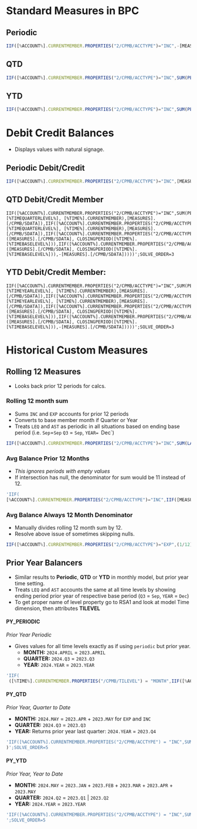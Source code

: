 # Standard Measures in BPC

## Periodic
```jsx
IIF([%ACCOUNT%].CURRENTMEMBER.PROPERTIES("2/CPMB/ACCTYPE")="INC",-[MEASURES].[/CPMB/SDATA],IIF([%ACCOUNT%].CURRENTMEMBER.PROPERTIES("2/CPMB/ACCTYPE")="EXP",[MEASURES].[/CPMB/SDATA],IIF([%ACCOUNT%].CURRENTMEMBER.PROPERTIES("2/CPMB/ACCTYPE")="AST",([MEASURES].[/CPMB/SDATA], CLOSINGPERIOD([%TIME%].[%TIMEBASELEVEL%])),IIF([%ACCOUNT%].CURRENTMEMBER.PROPERTIES("2/CPMB/ACCTYPE")="LEQ",-([MEASURES].[/CPMB/SDATA], CLOSINGPERIOD([%TIME%].[%TIMEBASELEVEL%])),-[MEASURES].[/CPMB/SDATA]))))';SOLVE_ORDER=3
```
## QTD
```jsx
IIF([%ACCOUNT%].CURRENTMEMBER.PROPERTIES("2/CPMB/ACCTYPE")="INC",SUM(PERIODSTODATE([%TIME%].[%TIMEQUARTERLEVEL%], [%TIME%].CURRENTMEMBER),-[MEASURES].[/CPMB/SDATA]),IIF([%ACCOUNT%].CURRENTMEMBER.PROPERTIES("2/CPMB/ACCTYPE")="EXP",SUM(PERIODSTODATE([%TIME%].[%TIMEQUARTERLEVEL%], [%TIME%].CURRENTMEMBER),[MEASURES].[/CPMB/SDATA]),IIF([%ACCOUNT%].CURRENTMEMBER.PROPERTIES("2/CPMB/ACCTYPE")="AST",([MEASURES].[/CPMB/SDATA], CLOSINGPERIOD([%TIME%].[%TIMEBASELEVEL%])),IIF([%ACCOUNT%].CURRENTMEMBER.PROPERTIES("2/CPMB/ACCTYPE")="LEQ",-([MEASURES].[/CPMB/SDATA], CLOSINGPERIOD([%TIME%].[%TIMEBASELEVEL%])),-[MEASURES].[/CPMB/SDATA]))))';SOLVE_ORDER=3
```
## YTD
```jsx
IIF([%ACCOUNT%].CURRENTMEMBER.PROPERTIES("2/CPMB/ACCTYPE")="INC",SUM(PERIODSTODATE([%TIME%].[%TIMEQUARTERLEVEL%], [%TIME%].CURRENTMEMBER),-[MEASURES].[/CPMB/SDATA]),IIF([%ACCOUNT%].CURRENTMEMBER.PROPERTIES("2/CPMB/ACCTYPE")="EXP",SUM(PERIODSTODATE([%TIME%].[%TIMEQUARTERLEVEL%], [%TIME%].CURRENTMEMBER),[MEASURES].[/CPMB/SDATA]),IIF([%ACCOUNT%].CURRENTMEMBER.PROPERTIES("2/CPMB/ACCTYPE")="AST",([MEASURES].[/CPMB/SDATA], CLOSINGPERIOD([%TIME%].[%TIMEBASELEVEL%])),IIF([%ACCOUNT%].CURRENTMEMBER.PROPERTIES("2/CPMB/ACCTYPE")="LEQ",-([MEASURES].[/CPMB/SDATA], CLOSINGPERIOD([%TIME%].[%TIMEBASELEVEL%])),-[MEASURES].[/CPMB/SDATA]))))';SOLVE_ORDER=3
```

# Debit Credit Balances
- Displays values with natural signage.

## Periodic Debit/Credit

```jsx
IIF([%ACCOUNT%].CURRENTMEMBER.PROPERTIES("2/CPMB/ACCTYPE")="INC",[MEASURES].[/CPMB/SDATA],IIF([%ACCOUNT%].CURRENTMEMBER.PROPERTIES("2/CPMB/ACCTYPE")="EXP",[MEASURES].[/CPMB/SDATA],IIF([%ACCOUNT%].CURRENTMEMBER.PROPERTIES("2/CPMB/ACCTYPE")="AST",([MEASURES].[/CPMB/SDATA], CLOSINGPERIOD([%TIME%].[%TIMEBASELEVEL%])),IIF([%ACCOUNT%].CURRENTMEMBER.PROPERTIES("2/CPMB/ACCTYPE")="LEQ",([MEASURES].[/CPMB/SDATA], CLOSINGPERIOD([%TIME%].[%TIMEBASELEVEL%])),-[MEASURES].[/CPMB/SDATA]))))';SOLVE_ORDER=3 
```

## QTD Debit/Credit Member

```JSX
IIF([%ACCOUNT%].CURRENTMEMBER.PROPERTIES("2/CPMB/ACCTYPE")="INC",SUM(PERIODSTODATE([%TIME%].[%TIMEQUARTERLEVEL%], [%TIME%].CURRENTMEMBER),[MEASURES].[/CPMB/SDATA]),IIF([%ACCOUNT%].CURRENTMEMBER.PROPERTIES("2/CPMB/ACCTYPE")="EXP",SUM(PERIODSTODATE([%TIME%].[%TIMEQUARTERLEVEL%], [%TIME%].CURRENTMEMBER),[MEASURES].[/CPMB/SDATA]),IIF([%ACCOUNT%].CURRENTMEMBER.PROPERTIES("2/CPMB/ACCTYPE")="AST",([MEASURES].[/CPMB/SDATA], CLOSINGPERIOD([%TIME%].[%TIMEBASELEVEL%])),IIF([%ACCOUNT%].CURRENTMEMBER.PROPERTIES("2/CPMB/ACCTYPE")="LEQ",([MEASURES].[/CPMB/SDATA], CLOSINGPERIOD([%TIME%].[%TIMEBASELEVEL%])),-[MEASURES].[/CPMB/SDATA]))))';SOLVE_ORDER=3 
```

## YTD Debit/Credit Member: 

```JSX
IIF([%ACCOUNT%].CURRENTMEMBER.PROPERTIES("2/CPMB/ACCTYPE")="INC",SUM(PERIODSTODATE([%TIME%].[%TIMEYEARLEVEL%], [%TIME%].CURRENTMEMBER),[MEASURES].[/CPMB/SDATA]),IIF([%ACCOUNT%].CURRENTMEMBER.PROPERTIES("2/CPMB/ACCTYPE")="EXP",SUM(PERIODSTODATE([%TIME%].[%TIMEYEARLEVEL%], [%TIME%].CURRENTMEMBER),[MEASURES].[/CPMB/SDATA]),IIF([%ACCOUNT%].CURRENTMEMBER.PROPERTIES("2/CPMB/ACCTYPE")="AST",([MEASURES].[/CPMB/SDATA], CLOSINGPERIOD([%TIME%].[%TIMEBASELEVEL%])),IIF([%ACCOUNT%].CURRENTMEMBER.PROPERTIES("2/CPMB/ACCTYPE")="LEQ",([MEASURES].[/CPMB/SDATA], CLOSINGPERIOD([%TIME%].[%TIMEBASELEVEL%])),-[MEASURES].[/CPMB/SDATA]))))';SOLVE_ORDER=3
```

# Historical Custom Measures

## Rolling 12 Measures
- Looks back prior 12 periods for calcs.

### Rolling 12 month sum
- Sums `INC` and `EXP` accounts for prior 12 periods
- Converts to base member month if Quarter or Year
- Treats `LEQ` and `AST` as periodic in all situations based on ending base period (i.e. `Sep`=`Sep`   `Q3` = `Sep`, `YEAR= `Dec`)
```jsx
IIF([%ACCOUNT%].CURRENTMEMBER.PROPERTIES("2/CPMB/ACCTYPE")="INC",SUM(LASTPERIODS(12,CLOSINGPERIOD([%TIME%].[%TIMEBASELEVEL%])),-[MEASURES].[/CPMB/SDATA]),IIF([%ACCOUNT%].CURRENTMEMBER.PROPERTIES("2/CPMB/ACCTYPE")="EXP",SUM(LASTPERIODS(12,CLOSINGPERIOD([%TIME%].[%TIMEBASELEVEL%])),[MEASURES].[/CPMB/SDATA]),IIF([%ACCOUNT%].CURRENTMEMBER.PROPERTIES("2/CPMB/ACCTYPE")="AST",AVG(LASTPERIODS(12,CLOSINGPERIOD([%TIME%].[%TIMEBASELEVEL%])),[MEASURES].[/CPMB/SDATA]),IIF([%ACCOUNT%].CURRENTMEMBER.PROPERTIES("2/CPMB/ACCTYPE")="LEQ",AVG(LASTPERIODS(12,CLOSINGPERIOD([%TIME%].[%TIMEBASELEVEL%])),-[MEASURES].[/CPMB/SDATA]),-[MEASURES].[/CPMB/SDATA]))));SOLVE_ORDER=3
```

### Avg Balance Prior 12 Months
- _This ignores periods with empty values_
- If intersection has null, the denominator for sum would be 11 instead of 12.

```jsx
'IIF(
[%ACCOUNT%].CURRENTMEMBER.PROPERTIES("2/CPMB/ACCTYPE")="INC",IIF([MEASURES].[/CPMB/SDATA] <> 0, -[MEASURES].[/CPMB/SDATA]/12, NULL),IIF([%ACCOUNT%].CURRENTMEMBER.PROPERTIES("2/CPMB/ACCTYPE")="EXP",IIF([MEASURES].[/CPMB/SDATA] <> 0, [MEASURES].[/CPMB/SDATA]/12, NULL),IIF([%ACCOUNT%].CURRENTMEMBER.PROPERTIES("2/CPMB/ACCTYPE")="AST",IIF([MEASURES].[/CPMB/SDATA] <> 0, ([MEASURES].[/CPMB/SDATA], CLOSINGPERIOD([%TIME%].[%TIMEBASELEVEL%]))/12, NULL),IIF([%ACCOUNT%].CURRENTMEMBER.PROPERTIES("2/CPMB/ACCTYPE")="LEQ",IIF([MEASURES].[/CPMB/SDATA] <> 0, -([MEASURES].[/CPMB/SDATA], CLOSINGPERIOD([%TIME%].[%TIMEBASELEVEL%]))/12, NULL),IIF([MEASURES].[/CPMB/SDATA] <> 0, -[MEASURES].[/CPMB/SDATA]/12, NULL)))))';SOLVE_ORDER=3

```
### Avg Balance Always 12 Month Denominator
- Manually divides rolling 12 month sum by 12.
- Resolve above issue of sometimes skipping nulls.

```jsx
IIF([%ACCOUNT%].CURRENTMEMBER.PROPERTIES("2/CPMB/ACCTYPE")="EXP",(1/12)*SUM(LASTPERIODS(12,CLOSINGPERIOD([%TIME%].[%TIMEBASELEVEL%])),[MEASURES].[/CPMB/SDATA]),IIF([%ACCOUNT%].CURRENTMEMBER.PROPERTIES("2/CPMB/ACCTYPE")="INC",(1/12)*SUM(LASTPERIODS(12,CLOSINGPERIOD([%TIME%].[%TIMEBASELEVEL%])),-[MEASURES].[/CPMB/SDATA]),IIF([%ACCOUNT%].CURRENTMEMBER.PROPERTIES("2/CPMB/ACCTYPE")="LEQ",(1/12)*SUM(LASTPERIODS(12,CLOSINGPERIOD([%TIME%].[%TIMEBASELEVEL%])),-[MEASURES].[/CPMB/SDATA]),(1/12)*SUM(LASTPERIODS(12,CLOSINGPERIOD([%TIME%].[%TIMEBASELEVEL%])),[MEASURES].[/CPMB/SDATA]))));SOLVE_ORDER=3
```


## Prior Year Balancers
- Similar results to **Periodic**, **QTD** or **YTD** in monthly model, but prior year time setting.
- Treats `LEQ` and `AST` accounts the same at all time levels by showing ending period prior year of respective base period (`Q3` = `Sep`, `YEAR` = `Dec`)
- To get proper name of level property go to RSA1 and look at model Time dimension, then attributes **TILEVEL**

#### PY_PERIODIC
_Prior Year Periodic_
- Gives values for all time levels exactly as if using `periodic` but prior year.
     -  **MONTH:** `2024.APRIL` = `2023.APRIL`
     -  **QUARTER:** `2024.Q3` = `2023.Q3`
     -  **YEAR:** `2024.YEAR` = `2023.YEAR`
       
```jsx
'IIF(
 ([%TIME%].CURRENTMEMBER.PROPERTIES("/CPMB/TILEVEL") = "MONTH",IIF([%ACCOUNT%].CURRENTMEMBER.PROPERTIES("2/CPMB/ACCTYPE")="INC",-([MEASURES].[/CPMB/SDATA],[%TIME%].CURRENTMEMBER.LAG(12)),IIF([%ACCOUNT%].CURRENTMEMBER.PROPERTIES("2/CPMB/ACCTYPE")="EXP",([MEASURES].[/CPMB/SDATA],[%TIME%].CURRENTMEMBER.LAG(12)),IIF([%ACCOUNT%].CURRENTMEMBER.PROPERTIES("2/CPMB/ACCTYPE")="AST",([MEASURES].[/CPMB/SDATA],CLOSINGPERIOD([%TIME%].[%TIMEBASELEVEL%],[%TIME%].CURRENTMEMBER.LAG(12))),IIF([%ACCOUNT%].CURRENTMEMBER.PROPERTIES("2/CPMB/ACCTYPE")="LEQ",-([MEASURES].[/CPMB/SDATA],CLOSINGPERIOD([%TIME%].[%TIMEBASELEVEL%],[%TIME%].CURRENTMEMBER.LAG(12))),0)))),IIF([%TIME%].CURRENTMEMBER.PROPERTIES("/CPMB/TILEVEL") = "YEAR",IIF([%ACCOUNT%].CURRENTMEMBER.PROPERTIES("2/CPMB/ACCTYPE")="INC",-([MEASURES].[/CPMB/SDATA],[%TIME%].CURRENTMEMBER.LAG(1)),IIF([%ACCOUNT%].CURRENTMEMBER.PROPERTIES("2/CPMB/ACCTYPE")="EXP",([MEASURES].[/CPMB/SDATA],[%TIME%].CURRENTMEMBER.LAG(1)),IIF([%ACCOUNT%].CURRENTMEMBER.PROPERTIES("2/CPMB/ACCTYPE")="AST",([MEASURES].[/CPMB/SDATA],CLOSINGPERIOD([%TIME%].[%TIMEBASELEVEL%],[%TIME%].CURRENTMEMBER.LAG(1))),IIF([%ACCOUNT%].CURRENTMEMBER.PROPERTIES("2/CPMB/ACCTYPE")="LEQ",-([MEASURES].[/CPMB/SDATA],CLOSINGPERIOD([%TIME%].[%TIMEBASELEVEL%],[%TIME%].CURRENTMEMBER.LAG(1))),0)))),IIF([%ACCOUNT%].CURRENTMEMBER.PROPERTIES("2/CPMB/ACCTYPE")="INC",-([MEASURES].[/CPMB/SDATA],[%TIME%].CURRENTMEMBER.LAG(4)),IIF([%ACCOUNT%].CURRENTMEMBER.PROPERTIES("2/CPMB/ACCTYPE")="EXP",([MEASURES].[/CPMB/SDATA],[%TIME%].CURRENTMEMBER.LAG(4)),IIF([%ACCOUNT%].CURRENTMEMBER.PROPERTIES("2/CPMB/ACCTYPE")="AST",([MEASURES].[/CPMB/SDATA],CLOSINGPERIOD([%TIME%].[%TIMEBASELEVEL%],[%TIME%].CURRENTMEMBER.LAG(4))),IIF([%ACCOUNT%].CURRENTMEMBER.PROPERTIES("2/CPMB/ACCTYPE")="LEQ",-([MEASURES].[/CPMB/SDATA],CLOSINGPERIOD([%TIME%].[%TIMEBASELEVEL%],[%TIME%].CURRENTMEMBER.LAG(4))),0))))))';SOLVE_ORDER=5
```

#### PY_QTD
_Prior Year, Quarter to Date_
- **MONTH:** `2024.MAY`  = `2023.APR` + `2023.MAY` for `EXP` and `INC`
- **QUARTER:** `2024.Q3` = `2023.Q3`
- **YEAR:** Returns prior year last quarter:  `2024.YEAR` = `2023.Q4`

```jsx
'IIF([%ACCOUNT%].CURRENTMEMBER.PROPERTIES("2/CPMB/ACCTYPE") = "INC",SUM(PERIODSTODATE([%TIME%].[%TIMEQUARTERLEVEL%], [%TIME%].CURRENTMEMBER.LAG(12)),-[MEASURES].[/CPMB/SDATA]),IIF([%ACCOUNT%].CURRENTMEMBER.PROPERTIES("2/CPMB/ACCTYPE") = "EXP",SUM(PERIODSTODATE([%TIME%].[%TIMEQUARTERLEVEL%], [%TIME%].CURRENTMEMBER.LAG(12)),[MEASURES].[/CPMB/SDATA]),IIF([%ACCOUNT%].CURRENTMEMBER.PROPERTIES("2/CPMB/ACCTYPE") = "AST",([MEASURES].[/CPMB/SDATA], CLOSINGPERIOD([%TIME%].[%TIMEBASELEVEL%], [%TIME%].CURRENTMEMBER.LAG(12))),IIF([%ACCOUNT%].CURRENTMEMBER.PROPERTIES("2/CPMB/ACCTYPE") = "LEQ",-([MEASURES].[/CPMB/SDATA], CLOSINGPERIOD([%TIME%].[%TIMEBASELEVEL%], [%TIME%].CURRENTMEMBER.LAG(12))),-([MEASURES].[/CPMB/SDATA], [%TIME%].CURRENTMEMBER.LAG(12)))))
)';SOLVE_ORDER=5
```

#### PY_YTD
_Prior Year, Year to Date_
- **MONTH:** `2024.MAY`  = `2023.JAN` + `2023.FEB` + `2023.MAR` + `2023.APR` + `2023.MAY`
- **QUARTER:** `2024.Q2` = `2023.Q1` | `2023.Q2`
- **YEAR:** `2024.YEAR` = `2023.YEAR`

```jsx
'IIF([%ACCOUNT%].CURRENTMEMBER.PROPERTIES("2/CPMB/ACCTYPE") = "INC",SUM(PERIODSTODATE([%TIME%].[%TIMEYEARLEVEL%], [%TIME%].CURRENTMEMBER.LAG(12)),-[MEASURES].[/CPMB/SDATA]),IIF([%ACCOUNT%].CURRENTMEMBER.PROPERTIES("2/CPMB/ACCTYPE") = "EXP",SUM(PERIODSTODATE([%TIME%].[%TIMEYEARLEVEL%], [%TIME%].CURRENTMEMBER.LAG(12)),[MEASURES].[/CPMB/SDATA]),IIF([%ACCOUNT%].CURRENTMEMBER.PROPERTIES("2/CPMB/ACCTYPE") = "AST",([MEASURES].[/CPMB/SDATA], CLOSINGPERIOD([%TIME%].[%TIMEBASELEVEL%], [%TIME%].CURRENTMEMBER.LAG(12))),IIF([%ACCOUNT%].CURRENTMEMBER.PROPERTIES("2/CPMB/ACCTYPE") = "LEQ",-([MEASURES].[/CPMB/SDATA], CLOSINGPERIOD([%TIME%].[%TIMEBASELEVEL%], [%TIME%].CURRENTMEMBER.LAG(12))),-([MEASURES].[/CPMB/SDATA], [%TIME%].CURRENTMEMBER.LAG(12))))))
';SOLVE_ORDER=5
```
